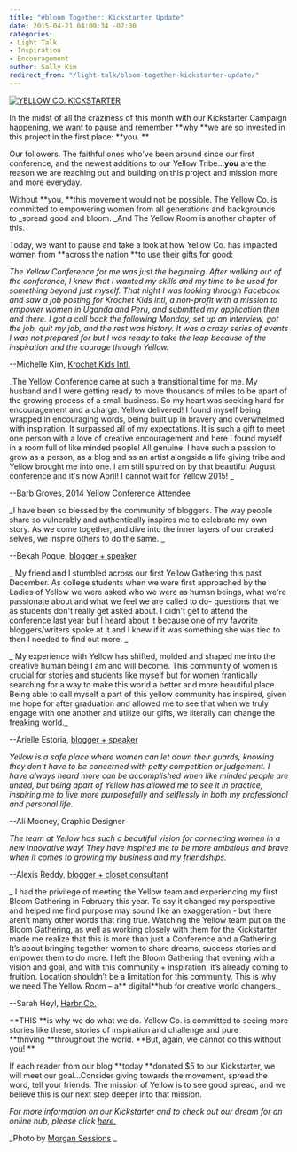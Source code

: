 ```yaml
---
title: "#bloom Together: Kickstarter Update"
date: 2015-04-21 04:00:34 -07:00
categories:
- Light Talk
- Inspiration
- Encouragement
author: Sally Kim
redirect_from: "/light-talk/bloom-together-kickstarter-update/"
---
```


[![YELLOW CO. KICKSTARTER](https://yellow-blog-images.imgix.net/2015/04/photo-1421986527537-888d998adb74.jpg)](https://yellow-blog-images.imgix.net/2015/04/photo-1421986527537-888d998adb74.jpg)

In the midst of all the craziness of this month with our Kickstarter Campaign happening, we want to pause and remember **why **we are so invested in this project in the first place: **you. **

Our followers. The faithful ones who've been around since our first conference, and the newest additions to our Yellow Tribe...**you** are the reason we are reaching out and building on this project and mission more and more everyday.

Without **you, **this movement would not be possible. The Yellow Co. is committed to empowering women from all generations and backgrounds to _spread good and bloom. _And The Yellow Room is another chapter of this.

Today, we want to pause and take a look at how Yellow Co. has impacted women from **across the nation **to use their gifts for good:

_The Yellow Conference for me was just the beginning. After walking out of the conference, I knew that I wanted my skills and my time to be used for something beyond just myself. That night I was looking through Facebook and saw a job posting for Krochet Kids intl, a non-profit with a mission to empower women in Uganda and Peru, and submitted my application then and there. I got a call back the following Monday, set up an interview, got the job, quit my job, and the rest was history. It was a crazy series of events I was not prepared for but I was ready to take the leap because of the inspiration and the courage through Yellow._

--Michelle Kim, [Krochet Kids Intl.](http://www.krochetkids.org/)

_The Yellow Conference came at such a transitional time for me. My husband and I were getting ready to move thousands of miles to be apart of the growing process of a small business. So my heart was seeking hard for encouragement and a charge. Yellow delivered! I found myself being wrapped in encouraging words, being built up in bravery and overwhelmed with inspiration. It surpassed all of my expectations. It is such a gift to meet one person with a love of creative encouragement and here I found myself in a room full of like minded people! All genuine. I have such a passion to grow as a person, as a blog and as an artist alongside a life giving tribe and Yellow brought me into one. I am still spurred on by that beautiful August conference and it's now April! I cannot wait for Yellow 2015! _

--Barb Groves, 2014 Yellow Conference Attendee

_I have been so blessed by the community of bloggers. The way people share so vulnerably and authentically inspires me to celebrate my own story. As we come together, and dive into the inner layers of our created selves, we inspire others to do the same. _

--Bekah Pogue, [blogger + speaker](http://www.upcycledjane.com/)

_ My friend and I stumbled across our first Yellow Gathering this past December. As college students when we were first approached by the Ladies of Yellow we were asked who we were as human beings, what we're passionate about and what we feel we are called to do- questions that we as students don't really get asked about. I didn't get to attend the conference last year but I heard about it because one of my favorite bloggers/writers spoke at it and I knew if it was something she was tied to then I needed to find out more. _

_ My experience with Yellow has shifted, molded and shaped me into the creative human being I am and will become. This community of women is crucial for stories and students like myself but for women frantically searching for a way to make this world a better and more beautiful place. Being able to call myself a part of this yellow community has inspired, given me hope for after graduation and allowed me to see that when we truly engage with one another and utilize our gifts, we literally can change the freaking world._

--Arielle Estoria, [blogger + speaker](http://chroniclesofalioness.com/)

_Yellow is a safe place where women can let down their guards, knowing they don't have to be concerned with petty competition or judgement. I have always heard more can be accomplished when like minded people are united, but being apart of Yellow has allowed me to see it in practice, inspiring me to live more purposefully and selflessly in both my professional and personal life._

--Ali Mooney, Graphic Designer

_The team at Yellow has such a beautiful vision for connecting women in a new innovative way! They have inspired me to be more ambitious and brave when it comes to growing my business and my friendships._

--Alexis Reddy, [blogger + closet consultant](http://alexisatarian.com/)

_ I had the privilege of meeting the Yellow team and experiencing my first Bloom Gathering in February this year. To say it changed my perspective and helped me find purpose may sound like an exaggeration - but there aren’t many other words that ring true. Watching the Yellow team put on the Bloom Gathering, as well as working closely with them for the Kickstarter made me realize that this is more than just a Conference and a Gathering. It’s about bringing together women to share dreams, success stories and empower them to do more. I left the Bloom Gathering that evening with a vision and goal, and with this community + inspiration, it’s already coming to fruition. Location shouldn’t be a limitation for this community. This is why we need The Yellow Room – a** digital**hub for creative world changers._

--Sarah Heyl, [Harbr Co.](http://harbr.co/)

**THIS **is why we do what we do. Yellow Co. is committed to seeing more stories like these, stories of inspiration and challenge and pure **thriving **throughout the world. **But, again, we cannot do this without you! **

If each reader from our blog **today **donated $5 to our Kickstarter, we will meet our goal...Consider giving towards the movement, spread the word, tell your friends. The mission of Yellow is to see good spread, and we believe this is our next step deeper into that mission.

_For more information on our Kickstarter and to check out our dream for an online hub, please click [here.](https://www.kickstarter.com/projects/1439745204/the-yellow-room-a-digital-hub-for-creative-world-c)_

_Photo by [Morgan Sessions](http://www.morgansessions.com/?utm_source=Unsplash&utm_medium=website&utm_campaign=unsplash) _
